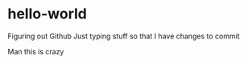 # hello-world
Figuring out Github
Just typing stuff so that I have changes to commit

Man this is crazy
